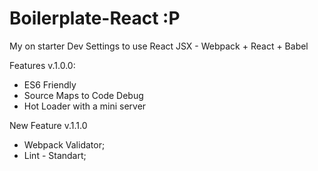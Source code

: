 # Boilerplate-React :P
My on starter Dev Settings to use React JSX - Webpack + React + Babel

Features v.1.0.0:
* ES6 Friendly
* Source Maps to Code Debug
* Hot Loader with a mini server

New Feature v.1.1.0
* Webpack Validator;
* Lint - Standart;



